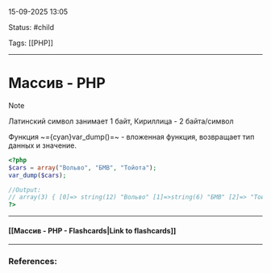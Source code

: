 
15-09-2025 13:05

Status: #child

Tags: [[PHP]]

---
# Массив - PHP


> [!note]
> Латинский символ занимает 1 байт,
> Кириллица - 2 байта/символ 


Функция ~={cyan}var_dump()=~ - вложенная функция, возвращает тип данных и значение.


```php
<?php
$cars = array("Вольво", "БМВ", "Тойота");
var_dump($cars);

//Output:
// array(3) { [0]=> string(12) "Вольво" [1]=>string(6) "БМВ" [2]=> "Тойота"}
?>
```

----
#### [[Массив - PHP - Flashcards|Link to flashcards]]



---
### References:

